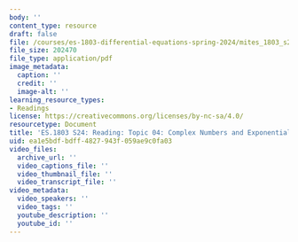 ```yaml
---
body: ''
content_type: resource
draft: false
file: /courses/es-1803-differential-equations-spring-2024/mites_1803_s24_topic4.pdf
file_size: 202470
file_type: application/pdf
image_metadata:
  caption: ''
  credit: ''
  image-alt: ''
learning_resource_types:
- Readings
license: https://creativecommons.org/licenses/by-nc-sa/4.0/
resourcetype: Document
title: 'ES.1803 S24: Reading: Topic 04: Complex Numbers and Exponentials'
uid: ea1e5bdf-bdff-4827-943f-059ae9c0fa03
video_files:
  archive_url: ''
  video_captions_file: ''
  video_thumbnail_file: ''
  video_transcript_file: ''
video_metadata:
  video_speakers: ''
  video_tags: ''
  youtube_description: ''
  youtube_id: ''
---
```

